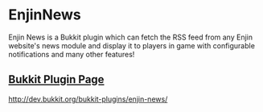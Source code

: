 EnjinNews
=========

Enjin News is a Bukkit plugin which can fetch the RSS feed from any Enjin website's news module and display it to players in game with configurable notifications and many other features!

## [Bukkit Plugin Page]
http://dev.bukkit.org/bukkit-plugins/enjin-news/

[Bukkit Plugin Page]: http://dev.bukkit.org/bukkit-plugins/enjin-news/
